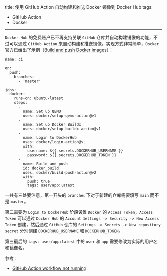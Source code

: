 title: 使用 GitHub Action 自动构建和推送 Docker 镜像到 Docker Hub
tags:
- GitHub Action
- Docker
---

`Docker Hub` 的免费账户已不再支持关联 `GitHub` 仓库并自动构建镜像的功能，不过可以通过 `GitHub Action` 来自动构建和推送镜像。实现方式非常简单，`Docker` 官方已给出了示例（[Build and push Docker images](https://github.com/marketplace/actions/build-and-push-docker-images)）：

```
name: ci

on:
  push:
    branches:
      - 'master'

jobs:
  docker:
    runs-on: ubuntu-latest
    steps:
      -
        name: Set up QEMU
        uses: docker/setup-qemu-action@v1
      -
        name: Set up Docker Buildx
        uses: docker/setup-buildx-action@v1
      -
        name: Login to DockerHub
        uses: docker/login-action@v1 
        with:
          username: ${{ secrets.DOCKERHUB_USERNAME }}
          password: ${{ secrets.DOCKERHUB_TOKEN }}
      -
        name: Build and push
        id: docker_build
        uses: docker/build-push-action@v2
        with:
          push: true
          tags: user/app:latest
```

一共有三处要注意，第一开头的 `branches` 下对于新建的仓库需要填写 `main` 而不是 `master`。

第二需要为 `Login to DockerHub` 阶段设置 `Docker` 的 `Access Token`，`Access Token` 可以通过 `Docker Hub` 的 `Account Settings -> Security -> New Access Token` 创建，然后通过 `GitHub` 仓库的 `Settings -> Secrets -> New repository secret` 分别创建 `DOCKERHUB_USERNAME` 和 `DOCKERHUB_TOKEN`。

第三最后的 `tags: user/app:latest` 中的 `user` 和 `app` 需要修改为实际的用户名和镜像名。

参考：

- [GitHub Action workflow not running](https://stackoverflow.com/questions/61989951/github-action-workflow-not-running)
